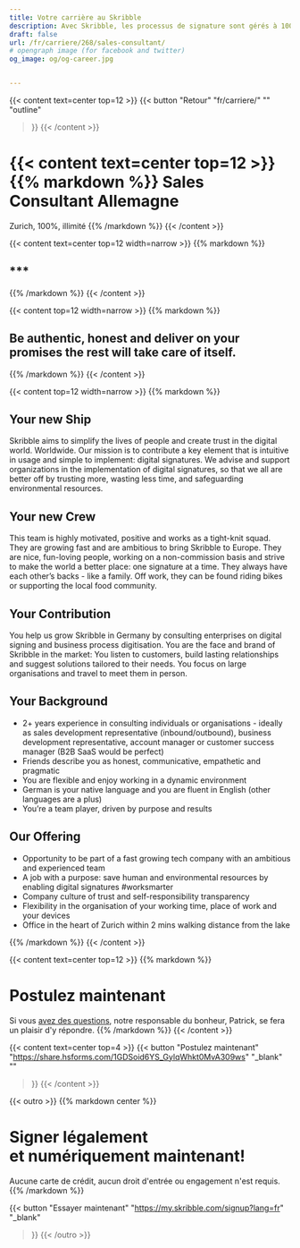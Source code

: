 ```yaml
---
title: Votre carrière au Skribble
description: Avec Skribble, les processus de signature sont gérés à 100% numériquement, sur la base de la signature électronique qualifiée "SEQ" – la signature électronique qui équivaut à une signature manuscrite, selon la loi suisse et européenne.
draft: false
url: /fr/carriere/268/sales-consultant/
# opengraph image (for facebook and twitter)
og_image: og/og-career.jpg


---
```


{{< content text=center top=12 >}}
{{< button
  "Retour"
  "fr/carriere/"
  ""
  "outline"
>}}
{{< /content >}}

{{< content text=center top=12 >}}
{{% markdown %}}
Sales Consultant 
Allemagne
===============
Zurich, 100%, illimité
{{% /markdown %}}
{{< /content >}}

{{< content text=center top=12 width=narrow >}}
{{% markdown %}}
## ***
{{% /markdown %}}
{{< /content >}}

{{< content top=12 width=narrow >}}
{{% markdown %}}
## Be authentic, honest and deliver on your promises the rest will take care of itself. 
{{% /markdown %}}
{{< /content >}}

{{< content top=12 width=narrow >}}
{{% markdown %}}
## Your new Ship
Skribble aims to simplify the lives of people and create trust in the digital world. Worldwide. Our mission is to contribute a key element that is intuitive in usage and simple to implement: digital signatures. We advise and support organizations in the implementation of digital signatures, so that we all are better off by trusting more, wasting less time, and safeguarding environmental resources.  

## Your new Crew
This team is highly motivated, positive and works as a tight-knit squad. They are growing fast and are ambitious to bring Skribble to Europe. They are nice, fun-loving people, working on a non-commission basis and strive to make the world a better place: one signature at a time. They always have each other’s backs - like a family. Off work, they can be found riding bikes or supporting the local food community.

## Your Contribution
You help us grow Skribble in Germany by consulting enterprises on digital signing and business process digitisation. You are the face and brand of Skribble in the market: You listen to customers, build lasting relationships and suggest solutions tailored to their needs. You focus on large organisations and travel to meet them in person.

## Your Background
- 2+ years experience in consulting individuals or organisations - ideally as sales development representative (inbound/outbound), business development representative, account manager or customer success manager (B2B SaaS would be perfect)
- Friends describe you as honest, communicative, empathetic and pragmatic
- You are flexible and enjoy working in a dynamic environment
- German is your native language and you are fluent in English (other languages are a plus)
- You’re a team player, driven by purpose and results

## Our Offering
- Opportunity to be part of a fast growing tech company with an ambitious and experienced team 
- A job with a purpose: save human and environmental resources by enabling digital signatures #worksmarter
- Company culture of trust and self-responsibility  transparency
- Flexibility in the organisation of your working time, place of work and your devices
- Office in the heart of Zurich within 2 mins walking distance from the lake

{{% /markdown %}}
{{< /content >}}

{{< content text=center top=12 >}}
{{% markdown %}}
# Postulez maintenant
Si vous [avez des questions](https://help.skribble.com/kb-tickets/new), notre responsable du bonheur, Patrick, 
se fera un plaisir d'y répondre.
{{% /markdown %}}
{{< /content >}}

{{< content text=center top=4 >}}
{{< button
  "Postulez maintenant"
  "https://share.hsforms.com/1GDSoid6YS_GylqWhkt0MvA309ws"
  "_blank"
  ""
>}}
{{< /content >}}


[//]: # (--------------------------------------------------------------------------------------------------------------)

{{< outro >}}
{{% markdown center %}}
# Signer légalement <br class="hide-for-mobile">et numériquement maintenant!
Aucune carte de crédit, aucun droit d'entrée
ou engagement n'est requis.
{{% /markdown %}}

{{< button
  "Essayer maintenant"
  "https://my.skribble.com/signup?lang=fr"
  "_blank"
>}}
{{< /outro >}}